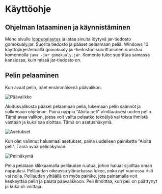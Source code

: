 # Käyttöohje
## Ohjelman lataaminen ja käynnistäminen
Mene sivulle [loppupalautus](https://github.com/pinjaw/ristinollapeli/releases/tag/final) ja lataa sivulta löytyvä jar-tiedosto gomokualy.jar. Suorita tiedosto ja pääset pelaamaan peliä. Windows 10 käyttöjärjestelmällä gomokualy.jar-tiedoston suorittaminen onnistuu komennolla ``java -jar gomokualy.jar``. Komento tulee suorittaa samassa kansiossa, kuin missä jar-tiedosto on.  

## Pelin pelaaminen
Kun avaat pelin, näet ensimmäisenä päävalikon.  

![Päävalikko](https://github.com/pinjaw/gomokualy/blob/master/Dokumentaatio/Kuvat/tiralabravalikko.jpg)  

Aloitusvalikosta pääset pelaamaan peliä, lukemaan pelin säännöt ja sulkemaan ohjelman. Paina nappia "Aloita peli" aloittaaksesi uuden pelin. Tämä avaa valikon, jossa voit valita pelaatko tekoälyä vai toista ihmistä vastaan ja kuka saa aloittaa. Tämä on asetusnäkymä.  

![Asetukset](https://github.com/pinjaw/gomokualy/blob/master/Dokumentaatio/Kuvat/tiralabraasetukset.jpg)  

Kun olet valinnut haluamasi asetukset, paina uudelleen painiketta "Aloita peli". Tämä avaa pelinäkymän.  

![Pelinäkymä](https://github.com/pinjaw/gomokualy/blob/master/Dokumentaatio/Kuvat/tiralabrapelinakyma.jpg)  

Peliä pelataan klikkaamalla pelilaudan ruutua, johon haluat sijoittaa oman nappulasi. Pelilaudan oikeassa ylänurkassa lukee, onko nyt vuorossa risti vai nolla.
Pelilaudan ylhäällä on myös painike, jota painamalla voit keskeyttää pelin ja palata päävalikkoon.
Peli ilmoittaa, kun peli on päättynyt ja kuka oli voittaja.
